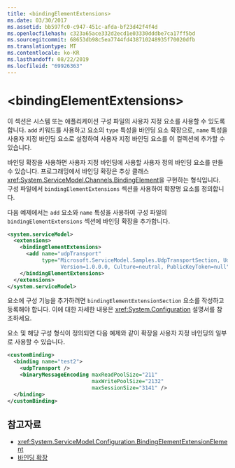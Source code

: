 ```yaml
---
title: <bindingElementExtensions>
ms.date: 03/30/2017
ms.assetid: bb597fc0-c947-451c-afda-bf23d42f4f4d
ms.openlocfilehash: c323a65ace332d2ecd1e03330dddbe7ca17ff5bd
ms.sourcegitcommit: 68653db98c5ea7744fd438710248935f70020dfb
ms.translationtype: MT
ms.contentlocale: ko-KR
ms.lasthandoff: 08/22/2019
ms.locfileid: "69926363"
---
```

# <a name="bindingelementextensions"></a>\<bindingElementExtensions>
이 섹션은 시스템 또는 애플리케이션 구성 파일의 사용자 지정 요소를 사용할 수 있도록 합니다. `add` 키워드를 사용하고 요소의 `type` 특성을 바인딩 요소 확장으로, `name` 특성을 사용자 지정 바인딩 요소로 설정하여 사용자 지정 바인딩 요소를 이 컬렉션에 추가할 수 있습니다.  
  
 바인딩 확장을 사용하면 사용자 지정 바인딩에 사용할 사용자 정의 바인딩 요소를 만들 수 있습니다. 프로그래밍에서 바인딩 확장은 추상 클래스 <xref:System.ServiceModel.Channels.BindingElement>을 구현하는 형식입니다. 구성 파일에서 `bindingElementExtensions` 섹션을 사용하여 확장명 요소를 정의합니다.  
  
 다음 예제에서는 `add` 요소와 `name` 특성을 사용하여 구성 파일의 `bindingElementExtensions` 섹션에 바인딩 확장을 추가합니다.  
  
```xml  
<system.serviceModel>
  <extensions>
    <bindingElementExtensions>
      <add name="udpTransport"
           type="Microsoft.ServiceModel.Samples.UdpTransportSection, UdpTransport,
                 Version=1.0.0.0, Culture=neutral, PublicKeyToken=null" />
    </bindingElementExtensions>
  </extensions>
</system.serviceModel>
```  
  
 요소에 구성 기능을 추가하려면 `bindingElementExtensionSection` 요소를 작성하고 등록해야 합니다. 이에 대한 자세한 내용은 <xref:System.Configuration> 설명서를 참조하세요.  
  
 요소 및 해당 구성 형식이 정의되면 다음 예제와 같이 확장을 사용자 지정 바인딩의 일부로 사용할 수 있습니다.  
  
```xml  
<customBinding>
  <binding name="test2">
    <udpTransport />
    <binaryMessageEncoding maxReadPoolSize="211"
                           maxWritePoolSize="2132"
                           maxSessionSize="3141" />
  </binding>
</customBinding>
```  
  
## <a name="see-also"></a>참고자료

- <xref:System.ServiceModel.Configuration.BindingElementExtensionElement>
- [바인딩 확장](../../../wcf/extending/extending-bindings.md)
